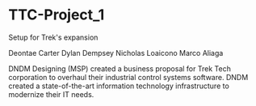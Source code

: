 # TTC-Project_1
Setup for Trek's expansion

Deontae Carter
Dylan Dempsey
Nicholas Loaicono
Marco Aliaga



DNDM Designing (MSP) created a business proposal for Trek Tech corporation to overhaul their industrial control systems software. DNDM created a state-of-the-art information technology infrastructure to modernize their IT needs. 
